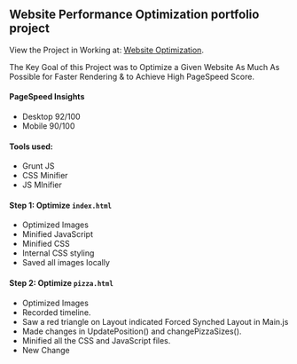 ## Website Performance Optimization portfolio project

View the Project in Working at: [Website Optimization](http://sagarchoudhary96.github.io/Web_Optimization/).

The Key Goal of this Project was to Optimize a Given Website As Much As Possible for Faster Rendering & to Achieve High PageSpeed Score.

#### PageSpeed Insights
* Desktop 92/100
* Mobile 90/100


#### Tools used:

* Grunt JS
* CSS Minifier
* JS MInifier


#### Step 1: Optimize `index.html`

* Optimized Images
* Minified JavaScript
* Minified CSS
* Internal CSS styling
* Saved all images locally

#### Step 2: Optimize `pizza.html`

* Optimized Images
* Recorded timeline.
* Saw a red triangle on Layout indicated Forced Synched Layout in Main.js
* Made changes in UpdatePosition() and changePizzaSizes().
* Minified all the CSS and JavaScript files.
* New Change
